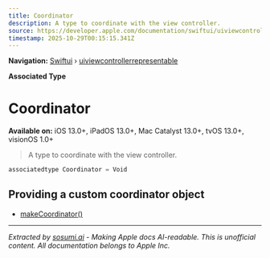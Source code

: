 ```yaml
---
title: Coordinator
description: A type to coordinate with the view controller.
source: https://developer.apple.com/documentation/swiftui/uiviewcontrollerrepresentable/coordinator
timestamp: 2025-10-29T00:15:15.341Z
---
```


**Navigation:** [Swiftui](/documentation/swiftui) › [uiviewcontrollerrepresentable](/documentation/swiftui/uiviewcontrollerrepresentable)

**Associated Type**

# Coordinator

**Available on:** iOS 13.0+, iPadOS 13.0+, Mac Catalyst 13.0+, tvOS 13.0+, visionOS 1.0+

> A type to coordinate with the view controller.

```swift
associatedtype Coordinator = Void
```

## Providing a custom coordinator object

- [makeCoordinator()](/documentation/swiftui/uiviewcontrollerrepresentable/makecoordinator())

---

*Extracted by [sosumi.ai](https://sosumi.ai) - Making Apple docs AI-readable.*
*This is unofficial content. All documentation belongs to Apple Inc.*
